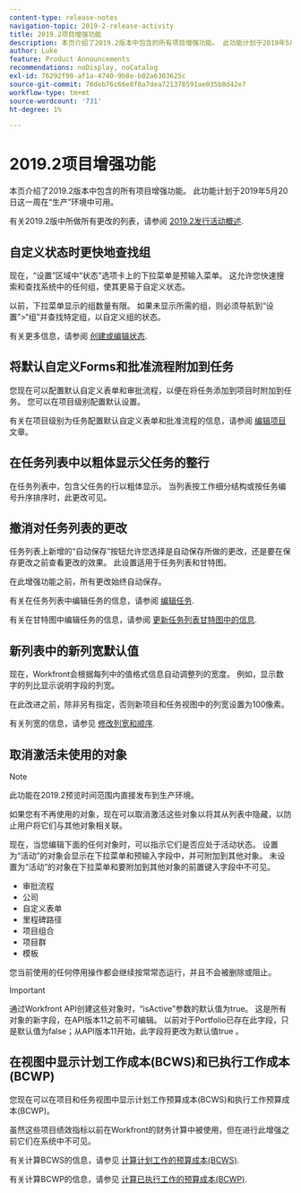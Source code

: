 ```yaml
---
content-type: release-notes
navigation-topic: 2019-2-release-activity
title: 2019.2项目增强功能
description: 本页介绍了2019.2版本中包含的所有项目增强功能。 此功能计划于2019年5月20日这一周在“生产”环境中可用。
author: Luke
feature: Product Announcements
recommendations: noDisplay, noCatalog
exl-id: 76292f90-af1a-4740-9b8e-b02a6303625c
source-git-commit: 76deb76c66e8f8a7dea721378591ae035b8d42e7
workflow-type: tm+mt
source-wordcount: '731'
ht-degree: 1%

---
```


# 2019.2项目增强功能

本页介绍了2019.2版本中包含的所有项目增强功能。 此功能计划于2019年5月20日这一周在“生产”环境中可用。

有关2019.2版中所做所有更改的列表，请参阅 [2019.2发行活动概述](../../../../product-announcements/product-releases/quarterly-release-archive/2019.2-release-activity/2019.2-release-activity-overview.md).

## 自定义状态时更快地查找组

现在，“设置”区域中“状态”选项卡上的下拉菜单是预输入菜单。 这允许您快速搜索和查找系统中的任何组，使其更易于自定义状态。

以前，下拉菜单显示的组数量有限。 如果未显示所需的组，则必须导航到“设置”>“组”并查找特定组，以自定义组的状态。

有关更多信息，请参阅 [创建或编辑状态](../../../../administration-and-setup/customize-workfront/creating-custom-status-and-priority-labels/create-or-edit-a-status.md).

## 将默认自定义Forms和批准流程附加到任务

您现在可以配置默认自定义表单和审批流程，以便在将任务添加到项目时附加到任务。 您可以在项目级别配置默认设置。

有关在项目级别为任务配置默认自定义表单和批准流程的信息，请参阅 [编辑项目](../../../../manage-work/projects/manage-projects/edit-projects.md) 文章。

## 在任务列表中以粗体显示父任务的整行

在任务列表中，包含父任务的行以粗体显示。 当列表按工作细分结构或按任务编号升序排序时，此更改可见。

## 撤消对任务列表的更改

任务列表上新增的“自动保存”按钮允许您选择是自动保存所做的更改，还是要在保存更改之前查看更改的效果。 此设置适用于任务列表和甘特图。

在此增强功能之前，所有更改始终自动保存。

有关在任务列表中编辑任务的信息，请参阅 [编辑任务](../../../../manage-work/tasks/manage-tasks/edit-tasks.md).

有关在甘特图中编辑任务的信息，请参阅 [更新任务列表甘特图中的信息](../../../../manage-work/gantt-chart/use-the-gantt-chart/update-info-task-list-gantt.md).

## 新列表中的新列宽默认值

现在，Workfront会根据每列中的值格式信息自动调整列的宽度。 例如，显示数字的列比显示说明字段的列宽。

在此改进之前，除非另有指定，否则新项目和任务视图中的列宽设置为100像素。

有关列宽的信息，请参见 [修改列宽和顺序](../../../../reports-and-dashboards/reports/reporting-elements/modify-column-width-order.md).

## 取消激活未使用的对象

>[!NOTE]
>
>此功能在2019.2预览时间范围内直接发布到生产环境。

如果您有不再使用的对象，现在可以取消激活这些对象以将其从列表中隐藏，以防止用户将它们与其他对象相关联。

现在，当您编辑下面的任何对象时，可以指示它们是否应处于活动状态。 设置为“活动”的对象会显示在下拉菜单和预输入字段中，并可附加到其他对象。 未设置为“活动”的对象在下拉菜单和要附加到其他对象的前置键入字段中不可见。

* 审批流程
* 公司
* 自定义表单
* 里程碑路径
* 项目组合
* 项目群
* 模板

您当前使用的任何停用操作都会继续按常常态运行，并且不会被删除或阻止。

>[!IMPORTANT]
>
>通过Workfront API创建这些对象时，“isActive”参数的默认值为true。 这是所有对象的新字段，在API版本11之前不可编辑。 以前对于Portfolio已存在此字段，只是默认值为false；从API版本11开始，此字段将更改为默认值true 。

## 在视图中显示计划工作成本(BCWS)和已执行工作成本(BCWP)

您现在可以在项目和任务视图中显示计划工作预算成本(BCWS)和执行工作预算成本(BCWP)。

虽然这些项目绩效指标以前在Workfront的财务计算中被使用，但在进行此增强之前它们在系统中不可见。

有关计算BCWS的信息，请参见 [计算计划工作的预算成本(BCWS)](../../../../manage-work/projects/project-finances/calculate-bcws.md).

有关计算BCWP的信息，请参见 [计算已执行工作的预算成本(BCWP)](../../../../manage-work/projects/project-finances/calculate-bcwp.md).

